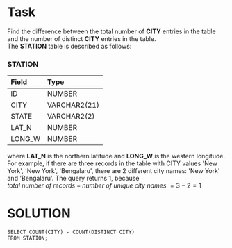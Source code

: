 # Task
Find the difference between the total number of **CITY** entries in the table and the number of distinct **CITY** entries in the table. <br>
The **STATION** table is described as follows:

### STATION

| Field       | Type         |  
| :---------- | :----------- |
| ID          | NUMBER       |
| CITY        | VARCHAR2(21) |
| STATE       | VARCHAR2(2)  |
| LAT_N       | NUMBER       |
| LONG_W      | NUMBER       |

where **LAT_N** is the northern latitude and **LONG_W** is the western longitude. <br>
For example, if there are three records in the table with CITY values 'New York', 'New York', 'Bengalaru', there are 2 different city names: 'New York' and 'Bengalaru'. The query returns $1$, because <br>
$total$ $number$ $of$ $records-number$ $of$ $unique$ $city$ $names$ $= 3 - 2 = 1$

# SOLUTION
```
SELECT COUNT(CITY) - COUNT(DISTINCT CITY)
FROM STATION;
```